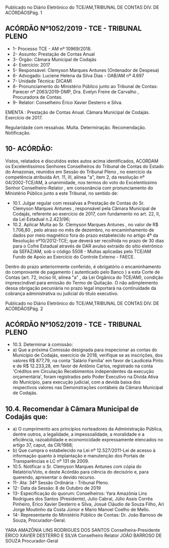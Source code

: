 Publicado  no  Diário  Eletrônico do TCE/AM,TRIBUNAL DE CONTAS DIV. DE ACÓRDÃOSPág. 1

## ACÓRDÃO Nº1052/2019 - TCE - TRIBUNAL PLENO

- 1- Processo TCE - AM nº 10969/2018.
- 2- Assunto: Prestação de Contas Anual
- 3- Órgão: Câmara Municipal de Codajás
- 4- Exercício: 2017
- 5- Responsável: Clemyson Marques Antunes (Ordenador de Despesa)
- 6- Advogado: Luciene Helena da Silva Dias - OAB/AM nº 4.697
- 7- Unidade Técnica: DICAMI
- 8- Pronunciamento  do  Ministério  Público  junto  ao  Tribunal  de  Contas: Parecer  nº 2063/2019-DMP, Dra. Evelyn Freire de Carvalho , Procuradora de Contas.
- 9- Relator: Conselheiro Érico Xavier Desterro e Silva.

EMENTA : Prestação  de  Contas  Anual. Câmara Municipal de Codajás. Exercício de 2017.

Regularidade  com  ressalvas.  Multa.  Determinação. Recomendação. Notificação.

## 10-  ACÓRDÃO:

Vistos, relatados e discutidos estes autos acima identificados, ACORDAM os Excelentíssimos Senhores Conselheiros do Tribunal de Contas do Estado do Amazonas, reunidos em Sessão do Tribunal Pleno , no exercício da competência atribuída Art. 11, III, alínea "a", item 2, da resolução nº 04/2002-TCE/AM, à unanimidade, nos termos do voto do Excelentíssimo Senhor Conselheiro-Relator , em consonância com pronunciamento do Ministério Público junto a este Tribunal, no sentido de:

- 10.1. Julgar regular com  ressalvas a Prestação de Contas do Sr. Clemyson Marques Antunes ,  responsável pela Câmara Municipal de Codajás, referente ao exercício de 2017, com fundamento no art. 22, II, da Lei Estadual n.2.423/96;
- 10.2. Aplicar  Multa ao Sr. Clemyson  Marques  Antunes , no  valor  de R$ 1.706,80 ,  pelo  atraso  no  mês  de  dezembro,  no  encaminhamento  de dados  por  meio  magnético  fora  do  prazo  estabelecido  no  artigo  4º  da Resolução nº10/2012-TCE; que deverá ser recolhida no prazo de 30 dias para o Cofre Estadual através de DAR avulso extraído do sítio eletrônico da  SEFAZ/AM,  sob  o  código  5508  -  Multas  aplicadas  pelo  TCE/AM  Fundo de Apoio ao Exercício do Controle Externo - FAECE.

Dentro do prazo anteriormente conferido, é obrigatório o encaminhamento  do  comprovante  de  pagamento  ( autenticado pelo Banco )  a  esta  Corte  de  Contas  (art.  72,  inciso  III,  alínea  "a"  ,  da  Lei Orgânica do TCE/AM), condição imprescindível para emissão do Termo de Quitação. O não adimplemento dessa obrigação pecuniária no prazo legal importará na continuidade da cobrança administrativa ou judicial do título executivo.

Publicado  no  Diário  Eletrônico do TCE/AM,TRIBUNAL DE CONTAS DIV. DE ACÓRDÃOSPág. 2

## ACÓRDÃO Nº1052/2019 - TCE - TRIBUNAL PLENO

- 10.3. Determinar à comissão:
- a) Que a próxima Comissão designada para inspecionar as contas do  Município  de  Codajás,  exercício  de  2018,  verifique  se  as inscrições, dos valores R$ 877,79, na conta 'Salário Família' em favor de Laudicéia Pinto e de R$ 12.233,28, em favor de Antônio Carlos, registrado na conta 'Créditos em Circulação Recebimentos independentes da execução orçamentária', foram registrados  pelo  Poder  Executivo  na  Dívida  Ativa  do  Município, para  execução  judicial,  com  a  devida  baixa  dos  respectivos valores  nas  Demonstrações  contábeis  da  Câmara  Municipal  de Codajás.

## 10.4. Recomendar à Câmara Municipal de Codajás que:

- a) O  cumprimento  aos  princípios  norteadores  da  Administração Pública, dentre outros, a legalidade, a impessoalidade, a moralidade e a eficiência, razoabilidade e economicidade expressamente elencados no artigo 37, caput, da CR/1988;
- b) Que cumpra o estabelecido na Lei nº 12.527/2011-Lei de acesso à informação  quanto  à  implantação  e  manutenção  dos  Portais  de Transparências e LC nº 131 de 2009.
- 10.5. Notificar o Sr. Clemyson Marques Antunes com cópia do Relatório/Voto,  e  deste  Acórdão  para  ciência  do  decisório  e,  para querendo, apresentar o devido recurso.
- 11-  Ata: 34ª Sessão Ordinária - Tribunal Pleno.
- 12-  Data da Sessão: 8 de Outubro de 2019
- 13-  Especificação  do  quorum: Conselheiros: Yara  Amazônia  Lins  Rodrigues  dos Santos (Presidente), Julio Cabral, Júlio Assis Corrêa Pinheiro, Érico Xavier Desterro e Silva,  Josué  Cláudio  de  Souza  Filho,  Ari  Jorge  Moutinho  da  Costa  Júnior  e  Mario Manoel Coelho de Mello.
- 14-  Representante  do  Ministério  Público  de  Contas: Dr. João  Barroso  de  Souza, Procurador-Geral.

YARA AMAZÔNIA LINS RODRIGUES DOS SANTOS Conselheira-Presidente ÉRICO XAVIER DESTERRO E SILVA Conselheiro Relator JOÃO BARROSO DE SOUZA Procurador-Geral
